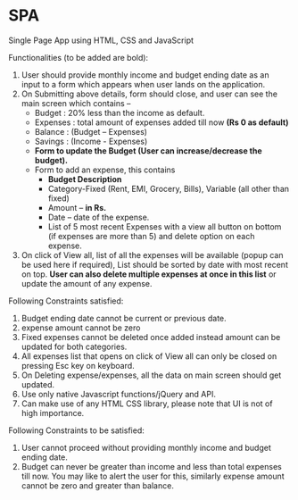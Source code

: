 # SPA

Single Page App using HTML, CSS and JavaScript

Functionalities (to be added are bold):

1. User should provide monthly income and budget ending date as an input to a form which appears when user lands on the application.
2. On Submitting above details, form should close, and user can see the main screen which contains –
    - Budget  : 20% less than the income as default.
    - Expenses : total amount of expenses added till now **(Rs 0 as default)**
    - Balance  : (Budget – Expenses)
    - Savings  : (Income - Expenses)
    - **Form to update the Budget (User can increase/decrease the budget).**
    - Form to add an expense, this contains
        - **Budget Description**
        - Category-Fixed (Rent, EMI, Grocery, Bills), Variable (all other than fixed)
        - Amount – **in Rs.**
        - Date – date of the expense.
        - List of 5 most recent Expenses with a view all button on bottom (if expenses are more than 5) and delete option on each expense.
3. On click of View all, list of all the expenses will be available (popup can be used here if required), List should be sorted by date with most recent on top. **User can also delete multiple expenses at once in this list** or update the amount of any expense.

Following Constraints satisfied:

1. Budget ending date cannot be current or previous date.
2. expense amount cannot be zero
3. Fixed expenses cannot be deleted once added instead amount can be updated for both categories.
4. All expenses list that opens on click of View all can only be closed on pressing Esc key on keyboard.
5. On Deleting expense/expenses, all the data on main screen should get updated.
6. Use only native Javascript functions/jQuery and API.
7. Can make use of any HTML CSS library, please note that UI is not of high importance.

Following Constraints to be satisfied:

1. User cannot proceed without providing monthly income and budget ending date.
2. Budget can never be greater than income and less than total expenses till now. You may like to alert
the user for this, similarly expense amount cannot be zero and greater than balance.
